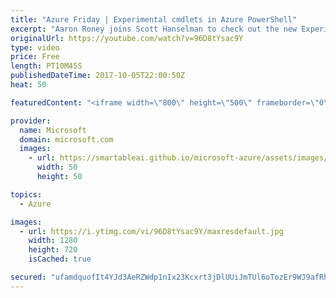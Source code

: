```yaml
---
title: "Azure Friday | Experimental cmdlets in Azure PowerShell"
excerpt: "Aaron Roney joins Scott Hanselman to check out the new Experimental cmdlets in Azure PowerShell. This new functionality comes directly from user feedback, which the Azure PowerShell team uses to provide improved functionality. Check out the new cmdlets shown here and try them yourself!  For more information"
originalUrl: https://youtube.com/watch?v=96D8tYsac9Y
type: video
price: Free
length: PT10M45S
publishedDateTime: 2017-10-05T22:00:50Z
heat: 50

featuredContent: "<iframe width=\"800\" height=\"500\" frameborder=\"0\" src=\"https://www.youtube.com/embed/96D8tYsac9Y\" allow=\"accelerometer; autoplay; encrypted-media; gyroscope; picture-in-picture\" allowfullscreen></iframe>"

provider:
  name: Microsoft
  domain: microsoft.com
  images:
    - url: https://smartableai.github.io/microsoft-azure/assets/images/organizations/microsoft.com-50x50.jpg
      width: 50
      height: 50

topics:
  - Azure

images:
  - url: https://i.ytimg.com/vi/96D8tYsac9Y/maxresdefault.jpg
    width: 1280
    height: 720
    isCached: true

secured: "ufamdquofIt4YJd3AeRZWdp1nIx23Kcxrt3jDlUUiJmTUl6oTozEr9WJ9afRhoR7YeasSVubYMdBMRJ7hFM+guDB/sZR2zxRSV7GqAvdAba4fGPFd0X7XUBFo9Qaw4n57QtR+e3y1Nd+H2Kyv73Ef/BpyOUoJT7HfCHvQ9aGnmXWcY/eKQsReJCNXItWZys8/t8/yzQQokpc0hixT5LYXnY16s2V+9nQdh8OnCgkbJn4H3wx0Brx4DQYdC/HS3VKrHTVLqIKDEtrsY7RWhcG9RRbTLPtq3UpOchMoZ56kz8+Z/8qngaQJAmjHAcg938vhH+p7dr92x3l6sevHwbmnLMxGhvO9Pfd+n8q7+57YwJ90ypXPD0gsHEkjVQ7QsS0ti/QaTMWxaH6+C+0dsjITl5D5d28kYEnmjiVzbbSjpk=;A5gxMJZeodcUNxcU+hk1rw=="
---
```


